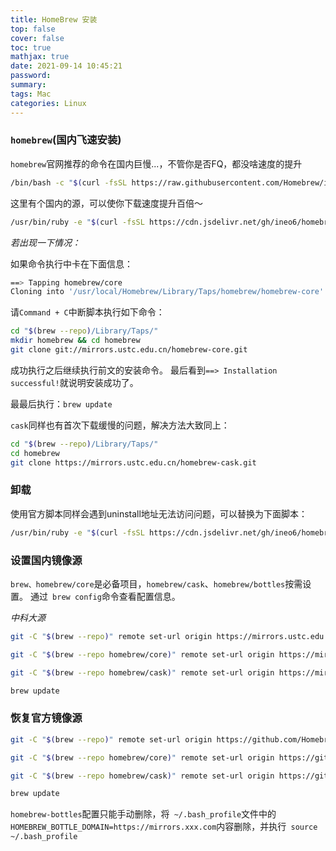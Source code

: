 ```yaml
---
title: HomeBrew 安装
top: false
cover: false
toc: true
mathjax: true
date: 2021-09-14 10:45:21
password:
summary:
tags: Mac
categories: Linux
---
```


### `homebrew`(国内飞速安装)

`homebrew`官网推荐的命令在国内巨慢...，不管你是否FQ，都没啥速度的提升
```sh
/bin/bash -c "$(curl -fsSL https://raw.githubusercontent.com/Homebrew/install/HEAD/install.sh)"
```
这里有个国内的源，可以使你下载速度提升百倍～
```sh
/usr/bin/ruby -e "$(curl -fsSL https://cdn.jsdelivr.net/gh/ineo6/homebrew-install/install)"
```

*若出现一下情况：*

如果命令执行中卡在下面信息：
```sh
==> Tapping homebrew/core
Cloning into '/usr/local/Homebrew/Library/Taps/homebrew/homebrew-core'...
```
请`Command + C`中断脚本执行如下命令：
```sh
cd "$(brew --repo)/Library/Taps/"
mkdir homebrew && cd homebrew
git clone git://mirrors.ustc.edu.cn/homebrew-core.git
```

成功执行之后继续执行前文的安装命令。
最后看到`==> Installation successful!`就说明安装成功了。

最最后执行：`brew update`

`cask`同样也有首次下载缓慢的问题，解决方法大致同上：
```sh
cd "$(brew --repo)/Library/Taps/"
cd homebrew
git clone https://mirrors.ustc.edu.cn/homebrew-cask.git
```

### 卸载
使用官方脚本同样会遇到uninstall地址无法访问问题，可以替换为下面脚本：
```sh
/usr/bin/ruby -e "$(curl -fsSL https://cdn.jsdelivr.net/gh/ineo6/homebrew-install/uninstall)"
```

### 设置国内镜像源
`brew、homebrew/core`是必备项目，`homebrew/cask`、`homebrew/bottles`按需设置。
通过` brew config`命令查看配置信息。

*中科大源*
```sh
git -C "$(brew --repo)" remote set-url origin https://mirrors.ustc.edu.cn/brew.git

git -C "$(brew --repo homebrew/core)" remote set-url origin https://mirrors.ustc.edu.cn/homebrew-core.git

git -C "$(brew --repo homebrew/cask)" remote set-url origin https://mirrors.ustc.edu.cn/homebrew-cask.git

brew update
```


### 恢复官方镜像源
```sh
git -C "$(brew --repo)" remote set-url origin https://github.com/Homebrew/brew.git

git -C "$(brew --repo homebrew/core)" remote set-url origin https://github.com/Homebrew/homebrew-core.git

git -C "$(brew --repo homebrew/cask)" remote set-url origin https://github.com/Homebrew/homebrew-cask.git

brew update
```
`homebrew-bottles`配置只能手动删除，将` ~/.bash_profile`文件中的 `HOMEBREW_BOTTLE_DOMAIN=https://mirrors.xxx.com`内容删除，并执行` source ~/.bash_profile`